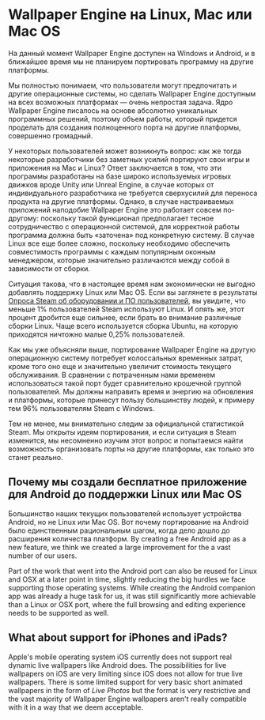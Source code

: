# Wallpaper Engine на Linux, Mac или Mac OS

На данный момент Wallpaper Engine доступен на Windows и Android, и в ближайшее время мы не планируем портировать программу на другие платформы.

Мы полностью понимаем, что пользователи могут предпочитать и другие операционные системы, но сделать Wallpaper Engine доступным на всех возможных платформах — очень непростая задача. Ядро Wallpaper Engine писалось на основе абсолютно уникальных программных решений, поэтому объем работы, который придется проделать для создания полноценного порта на другие платформы, совершенно громадный.

У некоторых пользователей может возникнуть вопрос: как же тогда некоторые разработчики без заметных усилий портируют свои игры и приложения на Mac и Linux? Ответ заключается в том, что эти программы разработаны на базе широко используемых игровых движков вроде Unity или Unreal Engine, в случае которых от индивидуального разработчика не требуется сверхусилий для переноса продукта на другие платформы. Однако, в случае настраиваемых приложений наподобие Wallpaper Engine это работает совсем по-другому: поскольку такой функционал предполагает тесное сотрудничество с операционной системой, для корректной работы программа должна быть «заточена» под конкретную систему. В случае Linux все еще более сложно, поскольку необходимо обеспечить совместимость программы с каждым популярным оконным менеджером, которые значительно различаются между собой в зависимости от сборки.

Ситуация такова, что в настоящее время нам экономически не выгодно добавлять поддержку Linux или Mac OS. Если вы заглянете в результаты [Опроса Steam об оборудовании и ПО пользователей](https://store.steampowered.com/hwsurvey), вы увидите, что меньше 1% пользователей Steam используют Linux. И опять же, этот процент дробится еще сильнее, если брать во внимание различные сборки Linux. Чаще всего используется сборка Ubuntu, на которую приходятся ничтожно малые 0,25% пользователей.

Как мы уже объясняли выше, портирование Wallpaper Engine на другую операционную систему потребует колоссальных временных затрат, кроме того оно еще и значительно увеличит стоимость текущего обслуживания. В сравнении с потраченным нами временем использоваться такой порт будет сравнительно крошечной группой пользователей. Мы должны направить время и энергию на обновления и платформы, которые принесут пользу большинству людей, к примеру тем 96% пользователям Steam с Windows.

Тем не менее, мы внимательно следим за официальной статистикой Steam. Мы открыты идеям портирования, и если ситуация в Steam изменится, мы несомненно изучим этот вопрос и попытаемся найти возможность организовать порты на другие платформы, как только это станет реально.

## Почему мы создали бесплатное приложение для Android до поддержки Linux или Mac OS

Большинство наших текущих пользователей использует устройства Android, но не Linux или Mac OS. Вот почему портирование на Android было единственным рациональным шагом, когда дело дошло до расширения количества платформ. By creating a free Android app as a new feature, we think we created a large improvement for the a vast number of our users.

Part of the work that went into the Android port can also be reused for Linux and OSX at a later point in time, slightly reducing the big hurdles we face supporting those operating systems. While creating the Android companion app was already a huge task for us, it was still significantly more achievable than a Linux or OSX port, where the full browsing and editing experience needs to be supported as well.

## What about support for iPhones and iPads?

Apple's mobile operating system iOS currently does not support real dynamic live wallpapers like Android does. The possibilities for live wallpapers on iOS are very limiting since iOS does not allow for true live wallpapers. There is some limited support for very basic short animated wallpapers in the form of *Live Photos* but the format is very restrictive and the vast majority of Wallpaper Engine wallpapers aren't really compatible with it in a way that we deem acceptable.